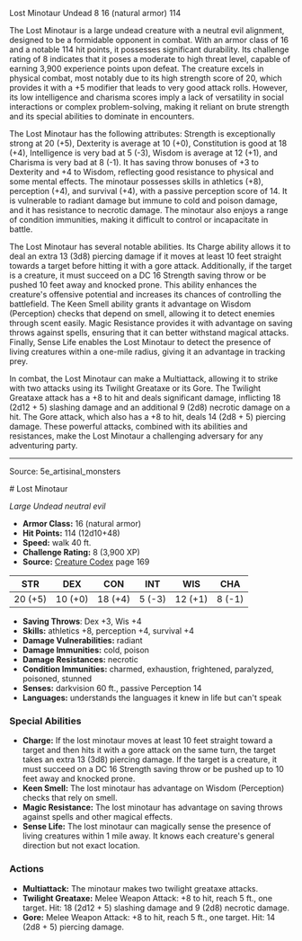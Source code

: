 <MonsterName/>Lost Minotaur</MonsterName>
<CreatureType/>Undead</CreatureType>
<CR/>8</CR>
<AC/>16 (natural armor)</AC>
<HP/>114</HP>
<summary>The Lost Minotaur is a large undead creature with a neutral evil alignment, designed to be a formidable opponent in combat. With an armor class of 16 and a notable 114 hit points, it possesses significant durability. Its challenge rating of 8 indicates that it poses a moderate to high threat level, capable of earning 3,900 experience points upon defeat. The creature excels in physical combat, most notably due to its high strength score of 20, which provides it with a +5 modifier that leads to very good attack rolls. However, its low intelligence and charisma scores imply a lack of versatility in social interactions or complex problem-solving, making it reliant on brute strength and its special abilities to dominate in encounters.</summary>

<detail>

The Lost Minotaur has the following attributes: Strength is exceptionally strong at 20 (+5), Dexterity is average at 10 (+0), Constitution is good at 18 (+4), Intelligence is very bad at 5 (-3), Wisdom is average at 12 (+1), and Charisma is very bad at 8 (-1). It has saving throw bonuses of +3 to Dexterity and +4 to Wisdom, reflecting good resistance to physical and some mental effects. The minotaur possesses skills in athletics (+8), perception (+4), and survival (+4), with a passive perception score of 14. It is vulnerable to radiant damage but immune to cold and poison damage, and it has resistance to necrotic damage. The minotaur also enjoys a range of condition immunities, making it difficult to control or incapacitate in battle.

The Lost Minotaur has several notable abilities. Its Charge ability allows it to deal an extra 13 (3d8) piercing damage if it moves at least 10 feet straight towards a target before hitting it with a gore attack. Additionally, if the target is a creature, it must succeed on a DC 16 Strength saving throw or be pushed 10 feet away and knocked prone. This ability enhances the creature's offensive potential and increases its chances of controlling the battlefield. The Keen Smell ability grants it advantage on Wisdom (Perception) checks that depend on smell, allowing it to detect enemies through scent easily. Magic Resistance provides it with advantage on saving throws against spells, ensuring that it can better withstand magical attacks. Finally, Sense Life enables the Lost Minotaur to detect the presence of living creatures within a one-mile radius, giving it an advantage in tracking prey.

In combat, the Lost Minotaur can make a Multiattack, allowing it to strike with two attacks using its Twilight Greataxe or its Gore. The Twilight Greataxe attack has a +8 to hit and deals significant damage, inflicting 18 (2d12 + 5) slashing damage and an additional 9 (2d8) necrotic damage on a hit. The Gore attack, which also has a +8 to hit, deals 14 (2d8 + 5) piercing damage. These powerful attacks, combined with its abilities and resistances, make the Lost Minotaur a challenging adversary for any adventuring party.</detail>



---

Source: 5e_artisinal_monsters

<statblock>
# Lost Minotaur

*Large* *Undead* *neutral evil*

- **Armor Class:** 16 (natural armor)
- **Hit Points:** 114 (12d10+48)
- **Speed:** walk 40 ft.
- **Challenge Rating:** 8 (3,900 XP)
- **Source:** [Creature Codex](https://koboldpress.com/kpstore/product/creature-codex-for-5th-edition-dnd) page 169

| STR | DEX | CON | INT | WIS | CHA |
| --- | --- | --- | --- | --- | --- |
| 20 (+5) | 10 (+0) | 18 (+4) | 5 (-3) | 12 (+1) | 8 (-1) |

- **Saving Throws**: Dex +3, Wis +4
- **Skills:** athletics +8, perception +4, survival +4
- **Damage Vulnerabilities:** radiant
- **Damage Immunities:** cold, poison
- **Damage Resistances:** necrotic
- **Condition Immunities:** charmed, exhaustion, frightened, paralyzed, poisoned, stunned
- **Senses:** darkvision 60 ft., passive Perception 14
- **Languages:** understands the languages it knew in life but can't speak

### Special Abilities

- **Charge:** If the lost minotaur moves at least 10 feet straight toward a target and then hits it with a gore attack on the same turn, the target takes an extra 13 (3d8) piercing damage. If the target is a creature, it must succeed on a DC 16 Strength saving throw or be pushed up to 10 feet away and knocked prone.
- **Keen Smell:** The lost minotaur has advantage on Wisdom (Perception) checks that rely on smell.
- **Magic Resistance:** The lost minotaur has advantage on saving throws against spells and other magical effects.
- **Sense Life:** The lost minotaur can magically sense the presence of living creatures within 1 mile away. It knows each creature's general direction but not exact location.

### Actions

- **Multiattack:** The minotaur makes two twilight greataxe attacks.
- **Twilight Greataxe:** Melee Weapon Attack: +8 to hit, reach 5 ft., one target. Hit: 18 (2d12 + 5) slashing damage and 9 (2d8) necrotic damage.
- **Gore:** Melee Weapon Attack: +8 to hit, reach 5 ft., one target. Hit: 14 (2d8 + 5) piercing damage.


</statblock>


